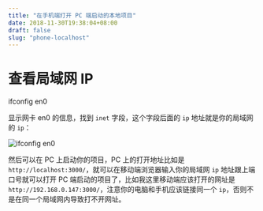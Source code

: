 ```yaml
---
title: "在手机端打开 PC 端启动的本地项目"
date: 2018-11-30T19:38:04+08:00
draft: false
slug: "phone-localhost"
---
```


# 查看局域网 IP

ifconfig en0

显示网卡 en0 的信息，找到 `inet` 字段，这个字段后面的 `ip` 地址就是你的局域网的 `ip`：

![ifconfig en0](/img/2018/12/ifconfig-en0.jpg)

然后可以在 PC 上启动你的项目，PC 上的打开地址比如是 `http://localhost:3000/`，就可以在移动端浏览器输入你的局域网 `ip` 地址跟上端口号就可以打开 PC 端启动的项目了，比如我这里移动端应该打开的网址是 `http://192.168.0.147:3000/`，注意你的电脑和手机应该链接同一个 `ip`，否则不是在同一个局域网内导致打不开网址。
